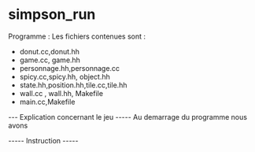 # simpson_run

Programme :
Les fichiers contenues sont :
-   donut.cc,donut.hh
-   game.cc, game.hh
-   personnage.hh,personnage.cc
-   spicy.cc,spicy.hh, object.hh
-   state.hh,position.hh,tile.cc,tile.hh
-   wall.cc , wall.hh, Makefile
-   main.cc,Makefile


---   Explication concernant le jeu -----
Au demarrage du programme nous avons 

----- Instruction -----


	
